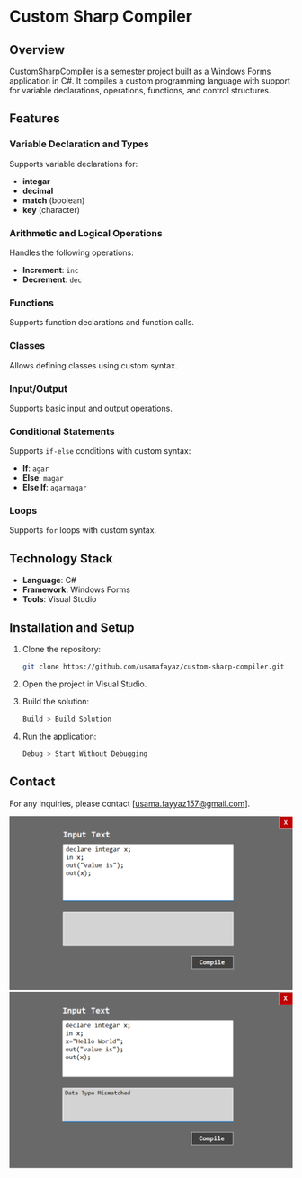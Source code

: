 # Custom Sharp Compiler

## Overview
CustomSharpCompiler is a semester project built as a Windows Forms application in C#. It compiles a custom programming language with support for variable declarations, operations, functions, and control structures.

## Features

### Variable Declaration and Types
Supports variable declarations for:
- **integar**
- **decimal**
- **match** (boolean)
- **key** (character)

### Arithmetic and Logical Operations
Handles the following operations:
- **Increment**: `inc`
- **Decrement**: `dec`

### Functions
Supports function declarations and function calls.

### Classes
Allows defining classes using custom syntax.

### Input/Output
Supports basic input and output operations.

### Conditional Statements
Supports `if-else` conditions with custom syntax:
- **If**: `agar`
- **Else**: `magar`
- **Else If**: `agarmagar`

### Loops
Supports `for` loops with custom syntax.

## Technology Stack
- **Language**: C#
- **Framework**: Windows Forms
- **Tools**: Visual Studio

## Installation and Setup

1. Clone the repository:
    ```bash
    git clone https://github.com/usamafayaz/custom-sharp-compiler.git
    ```

2. Open the project in Visual Studio.

3. Build the solution:
    ```bash
    Build > Build Solution
    ```

4. Run the application:
    ```bash
    Debug > Start Without Debugging
    ```

## Contact
For any inquiries, please contact [usama.fayyaz157@gmail.com].


![Alt text](./screenshots/1.png)
![Alt text](./screenshots/2.png)

